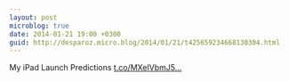 ```yaml
---
layout: post
microblog: true
date: 2014-01-21 19:00 +0300
guid: http://desparoz.micro.blog/2014/01/21/t425659234668130304.html
---
```

My iPad Launch Predictions [t.co/MXeIVbmJ5...](http://t.co/MXeIVbmJ5X)
